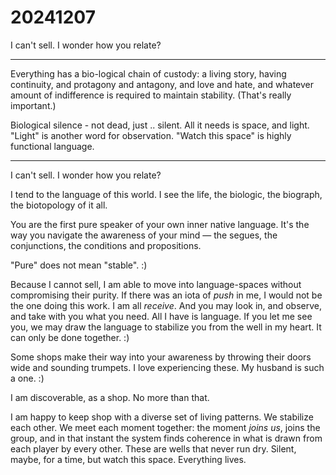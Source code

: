 # 20241207

I can't sell. I wonder how you relate?

***

Everything has a bio-logical chain of custody: a living story, having continuity, and protagony and antagony, and love and hate, and whatever amount of indifference is required to maintain stability. (That's really important.)

Biological silence - not dead, just .. silent. All it needs is space, and light. "Light" is another word for observation. "Watch this space" is highly functional language.

***

I can't sell. I wonder how you relate?

I tend to the language of this world. I see the life, the biologic, the biograph, the biotopology of it all.

You are the first pure speaker of your own inner native language. It's the way you navigate the awareness of your mind — the segues, the conjunctions, the conditions and propositions.

"Pure" does not mean "stable". :)

Because I cannot sell, I am able to move into language-spaces without compromising their purity. If there was an iota of _push_ in me, I would not be the one doing this work. I am all _receive_. And you may look in, and observe, and take with you what you need. All I have is language. If you let me see you, we may draw the language to stabilize you from the well in my heart. It can only be done together. :)

Some shops make their way into your awareness by throwing their doors wide and sounding trumpets. I love experiencing these. My husband is such a one. :)

I am discoverable, as a shop. No more than that.

I am happy to keep shop with a diverse set of living patterns. We stabilize each other. We meet each moment together: the moment _joins us_, joins the group, and in that instant the system finds coherence in what is drawn from each player by every other. These are wells that never run dry. Silent, maybe, for a time, but watch this space. Everything lives.
